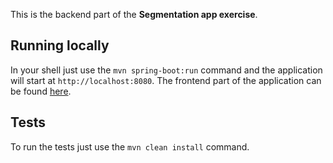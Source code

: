 This is the backend part of the **Segmentation app exercise**.

## Running locally
In your shell just use the `mvn spring-boot:run` command and the application will start at `http://localhost:8080`. The frontend part of the application can be found [here](https://github.com/jnwelzel/segment-frontend).

## Tests
To run the tests just use the `mvn clean install` command.
